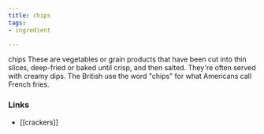 ```yaml
---
title: chips
tags:
- ingredient

---
```

chips These are vegetables or grain products that have been cut into thin slices, deep-fried or baked until crisp, and then salted. They're often served with creamy dips. The British use the word "chips" for what Americans call French fries.

### Links

* [[crackers]]
